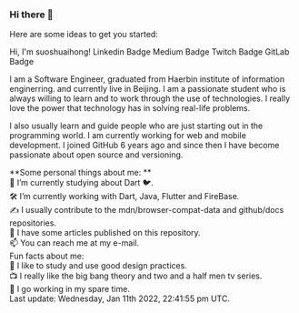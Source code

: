 ### Hi there 👋

Here are some ideas to get you started:

Hi, I'm suoshuaihong! 
Linkedin Badge Medium Badge Twitch Badge GitLab Badge

I am a Software Engineer, graduated from Haerbin institute of information enginerring. and currently live in Beijing. I am a passionate student who is always willing to learn and to work through the use of technologies. I really love the power that technology has in solving real-life problems.

I also usually learn and guide people who are just starting out in the programming world. I am currently working for web and mobile development. I joined GitHub 6 years ago and since then I have become passionate about open source and versioning.

**Some personal things about me: **  
🌱 I’m currently studying about Dart 🐦.  
🛠 I’m currently working with Dart, Java, Flutter and FireBase.  
✍️ I usually contribute to the mdn/browser-compat-data and github/docs repositories.  
📝 I have some articles published on this repository.  
📫 You can reach me at my e-mail.  
Fun facts about me:  
🎨 I like to study and use good design practices.  
📺 I really like the big bang theory and two and a half men tv series.  
🥁 I go working in my spare time.  
Last update: Wednesday, Jan 11th 2022, 22:41:55 pm UTC.  
